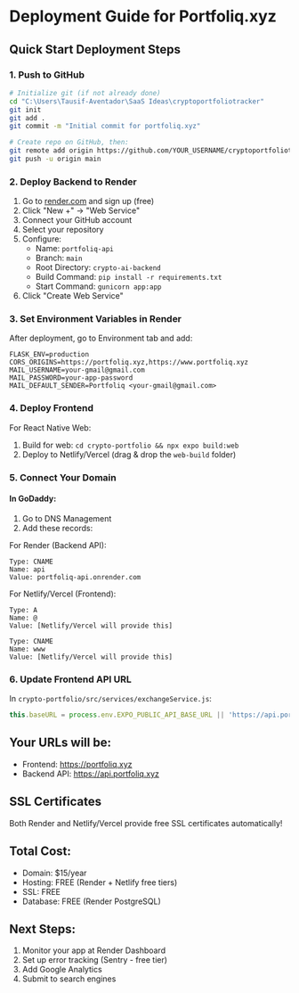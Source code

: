 # Deployment Guide for Portfoliq.xyz

## Quick Start Deployment Steps

### 1. Push to GitHub
```bash
# Initialize git (if not already done)
cd "C:\Users\Tausif-Aventador\SaaS Ideas\cryptoportfoliotracker"
git init
git add .
git commit -m "Initial commit for portfoliq.xyz"

# Create repo on GitHub, then:
git remote add origin https://github.com/YOUR_USERNAME/cryptoportfoliotracker.git
git push -u origin main
```

### 2. Deploy Backend to Render

1. Go to [render.com](https://render.com) and sign up (free)
2. Click "New +" → "Web Service"
3. Connect your GitHub account
4. Select your repository
5. Configure:
   - Name: `portfoliq-api`
   - Branch: `main`
   - Root Directory: `crypto-ai-backend`
   - Build Command: `pip install -r requirements.txt`
   - Start Command: `gunicorn app:app`
6. Click "Create Web Service"

### 3. Set Environment Variables in Render

After deployment, go to Environment tab and add:

```
FLASK_ENV=production
CORS_ORIGINS=https://portfoliq.xyz,https://www.portfoliq.xyz
MAIL_USERNAME=your-gmail@gmail.com
MAIL_PASSWORD=your-app-password
MAIL_DEFAULT_SENDER=Portfoliq <your-gmail@gmail.com>
```

### 4. Deploy Frontend

For React Native Web:
1. Build for web: `cd crypto-portfolio && npx expo build:web`
2. Deploy to Netlify/Vercel (drag & drop the `web-build` folder)

### 5. Connect Your Domain

#### In GoDaddy:
1. Go to DNS Management
2. Add these records:

For Render (Backend API):
```
Type: CNAME
Name: api
Value: portfoliq-api.onrender.com
```

For Netlify/Vercel (Frontend):
```
Type: A
Name: @
Value: [Netlify/Vercel will provide this]
```

```
Type: CNAME
Name: www
Value: [Netlify/Vercel will provide this]
```

### 6. Update Frontend API URL

In `crypto-portfolio/src/services/exchangeService.js`:
```javascript
this.baseURL = process.env.EXPO_PUBLIC_API_BASE_URL || 'https://api.portfoliq.xyz/api';
```

## Your URLs will be:
- Frontend: https://portfoliq.xyz
- Backend API: https://api.portfoliq.xyz

## SSL Certificates
Both Render and Netlify/Vercel provide free SSL certificates automatically!

## Total Cost:
- Domain: $15/year
- Hosting: FREE (Render + Netlify free tiers)
- SSL: FREE
- Database: FREE (Render PostgreSQL)

## Next Steps:
1. Monitor your app at Render Dashboard
2. Set up error tracking (Sentry - free tier)
3. Add Google Analytics
4. Submit to search engines